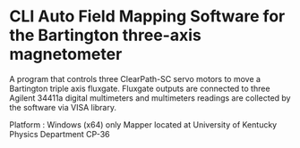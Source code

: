 # CLI Auto Field Mapping Software for the Bartington three-axis magnetometer 

A program that controls three ClearPath-SC servo motors to move a Bartington triple axis fluxgate. Fluxgate outputs are connected to three Agilent 34411a digital multimeters and multimeters readings are collected by the software via VISA library.

Platform : Windows (x64) only
Mapper located at University of Kentucky Physics Department CP-36
